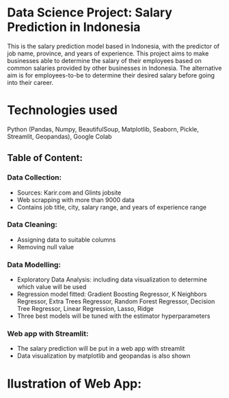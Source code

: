# Data Science Project: Salary Prediction in Indonesia
This is the salary prediction model based in Indonesia, with the predictor of job name, province, and years of experience. This project aims to make businesses able to determine the salary of their employees based on common salaries provided by other businesses in Indonesia. The alternative aim is for employees-to-be to determine their desired salary before going into their career.

# Technologies used
Python (Pandas, Numpy, BeautifulSoup, Matplotlib, Seaborn, Pickle, Streamlit, Geopandas), Google Colab

## Table of Content:
### Data Collection:
  - Sources: Karir.com and Glints jobsite 
  - Web scrapping with more than 9000 data
  - Contains job title, city, salary range, and years of experience range
### Data Cleaning:
  - Assigning data to suitable columns
  - Removing null value
### Data Modelling:
  - Exploratory Data Analysis: including data visualization to determine which value will be used
  - Regression model fitted: Gradient Boosting Regressor, K Neighbors Regressor, Extra Trees Regressor, Random Forest Regressor, Decision Tree Regressor, Linear Regression, Lasso, Ridge
  - Three best models will be tuned with the estimator hyperparameters
### Web app with Streamlit:
  - The salary prediction will be put in a web app with streamlit
  - Data visualization by matplotlib and geopandas is also shown

# Ilustration of Web App:
